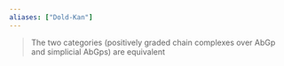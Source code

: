 ```yaml
---
aliases: ["Dold-Kan"]
---
```


> The two categories (positively graded chain complexes over AbGp and simplicial AbGps) are equivalent